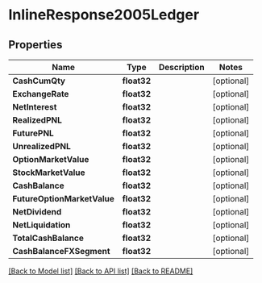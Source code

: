 # InlineResponse2005Ledger

## Properties

Name | Type | Description | Notes
------------ | ------------- | ------------- | -------------
**CashCumQty** | **float32** |  | [optional] 
**ExchangeRate** | **float32** |  | [optional] 
**NetInterest** | **float32** |  | [optional] 
**RealizedPNL** | **float32** |  | [optional] 
**FuturePNL** | **float32** |  | [optional] 
**UnrealizedPNL** | **float32** |  | [optional] 
**OptionMarketValue** | **float32** |  | [optional] 
**StockMarketValue** | **float32** |  | [optional] 
**CashBalance** | **float32** |  | [optional] 
**FutureOptionMarketValue** | **float32** |  | [optional] 
**NetDividend** | **float32** |  | [optional] 
**NetLiquidation** | **float32** |  | [optional] 
**TotalCashBalance** | **float32** |  | [optional] 
**CashBalanceFXSegment** | **float32** |  | [optional] 

[[Back to Model list]](../README.md#documentation-for-models) [[Back to API list]](../README.md#documentation-for-api-endpoints) [[Back to README]](../README.md)


